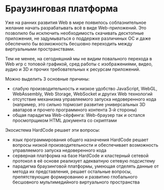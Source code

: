 Браузинговая платформа
======================

Уже на ранних развития Web в мире появилось соблазнительное желание начать разрабатывать всё в виде Web-приложений.
Это позволило бы исключить необходимость скачивать десктопные приложения, не задумываться о поддержке различиных ОС и
даже обеспечило бы возможность бесшовно переходить между виртуальными пространствами.

Тем не менее, на сегодняшний мы не видим повального перехода в Web игр с топовой графикой, сред работы с изображениями, видео, аудио и 3D и прочих
требовательных к ресурсам приложений.

Можно выделить 3 основные причины:
- слабую производительность и низкое удобство JavaScript, WebGL, WebAssembly, Web Storage, WebSocket и других Web технологий
- отсутствие механизма управляемого запуска недоверенного кода (например, это сильно тормозит развитие универсальных 3D аватаров и прочего программного контента 3-й стороны)
- общая парадигма Web-сёрфинга: Web-браузер так и остался просмотрщиком HTML документа со скриптами

Экосистема HardCode решает эти вопросы:
- язык программирования общего назначения HardCode решает вопросы низкой производительности и обеспечивает возможность управляемого запуска недоверенного кода
- серверная платформа на базе HardCode и кластерный сетевой протокол в её основе реализует адекватную сетевую подсистему
- парадигма браузинговой платформы, умеющая отделять данные от метода их представления, решает остальные вопросы,
  препятствующие формированию и развитию глобального бесшовного мультимедийного виртуального пространства

